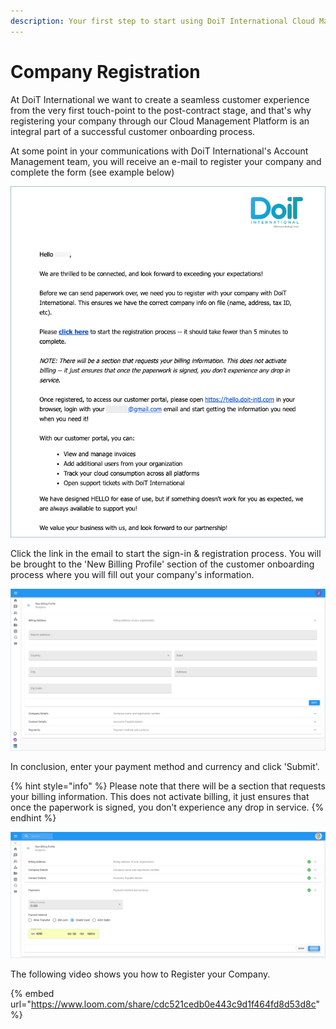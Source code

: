```yaml
---
description: Your first step to start using DoiT International Cloud Management Platform
---
```


# Company Registration

At DoiT International we want to create a seamless customer experience from the very first touch-point to the post-contract stage, and that's why registering your company through our Cloud Management Platform is an integral part of a successful customer onboarding process.

At some point in your communications with DoiT International's Account Management team, you will receive an e-mail to register your company and complete the form (see example below)

![A screenshot of an example email](../.gitbook/assets/company-registration-email.png)

Click the link in the email to start the sign-in & registration process. You will be brought to the 'New Billing Profile' section of the customer onboarding process where you will fill out your company's information.

![A screenshot of the _New Billing Profile_ form](<../.gitbook/assets/create-new-billing-profile-2- (1) (2).png>)

In conclusion, enter your payment method and currency and click 'Submit'.

{% hint style="info" %}
Please note that there will be a section that requests your billing information. This does not activate billing, it just ensures that once the paperwork is signed, you don’t experience any drop in service.
{% endhint %}

![A screenshot of the payment method form](../.gitbook/assets/submit-new-billing-profile.png)

The following video shows you how to Register your Company.

{% embed url="https://www.loom.com/share/cdc521cedb0e443c9d1f464fd8d53d8c" %}
